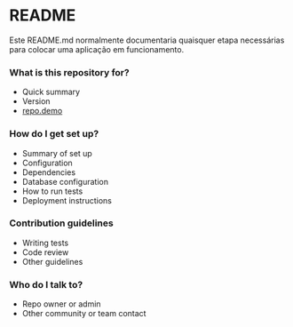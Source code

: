 # README #

Este README.md normalmente documentaria quaisquer etapa necessárias para colocar uma aplicação em funcionamento.

### What is this repository for? ###

* Quick summary
* Version
* [repo.demo](https://bitbucket.org/tutorials/markdowndemo)

### How do I get set up? ###

* Summary of set up
* Configuration
* Dependencies
* Database configuration
* How to run tests
* Deployment instructions

### Contribution guidelines ###

* Writing tests
* Code review
* Other guidelines

### Who do I talk to? ###

* Repo owner or admin
* Other community or team contact
